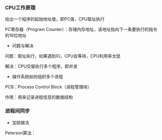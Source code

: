 
### CPU工作原理

给出一个程序的起始地址值，即PC值，CPU取址执行

PC寄存器（Program Counter）：存储内存地址，该地址指向下一条要执行的指令的16位地址

* 问题与解决

问题：取址执行，如果遇到IO，CPU会等待，CPU利用率太低

解决：CPU交替执行多个程序，即并发


* 操作系统如何组织多个进程

PCB：Process Control Block（进程管理块）

作用：用来记录进程信息的数据结构


### 进程间同步

* 加锁做法

Peterson算法：


### 